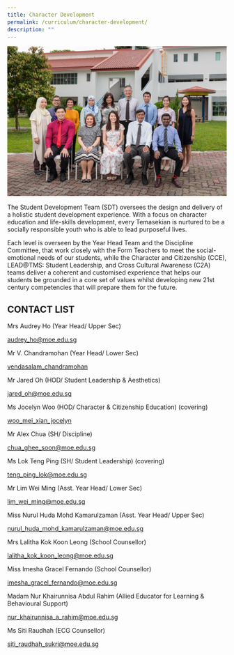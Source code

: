 ```yaml
---
title: Character Development
permalink: /curriculum/character-development/
description: ""
---
```

![2022.04.08 Temasek Sec Department Photographs 8695.jpg](/images/20220408%20Temasek%20Sec%20Department%20Photographs%208695.jpg)  

The Student Development Team (SDT) oversees the design and delivery of a holistic student development experience. With a focus on character education and life-skills development, every Temasekian is nurtured to be a socially responsible youth who is able to lead purposeful lives. 

  

Each level is overseen by the Year Head Team and the Discipline Committee, that work closely with the Form Teachers to meet the social-emotional needs of our students, while the Character and Citizenship (CCE), LEAD@TMS: Student Leadership, and Cross Cultural Awareness (C2A) teams deliver a coherent and customised experience that helps our students be grounded in a core set of values whilst developing new 21st century competencies that will prepare them for the future.

  

CONTACT LIST
------------

Mrs Audrey Ho (Year Head/ Upper Sec)

<a href="mailto:audrey_ho@moe.edu.sg">audrey_ho@moe.edu.sg</a>

Mr V. Chandramohan (Year Head/ Lower Sec)

<a href="mailto:vendasalam_chandramohan@moe.edu.sg">vendasalam_chandramohan</a>

Mr Jared Oh (HOD/ Student Leadership & Aesthetics)

<a href="mailto:jared_oh@moe.edu.sg">jared_oh@moe.edu.sg</a>  
  
Ms Jocelyn Woo (HOD/ Character & Citizenship Education) (covering)

<a href="mailto:woo_mei_xian_jocelyn@moe.edu.sg">woo_mei_xian_jocelyn</a>
  
Mr Alex Chua (SH/ Discipline)  
				 
<a href="mailto:chua_ghee_soon@moe.edu.sg">chua_ghee_soon@moe.edu.sg</a>
  
Ms Lok Teng Ping (SH/ Student Leadership) (covering)  

	 
<a href="mailto:teng_ping_lok@moe.edu.sg">teng_ping_lok@moe.edu.sg</a>
  
Mr Lim Wei Ming (Asst. Year Head/ Lower Sec)  


<a href="mailto:lim_wei_ming@moe.edu.sg">lim_wei_ming@moe.edu.sg</a>
  
Miss Nurul Huda Mohd Kamarulzaman (Asst. Year Head/ Upper Sec)  

<a href="mailto:nurul_huda_mohd_kamarulzaman@moe.edu.sg">nurul_huda_mohd_kamarulzaman@moe.edu.sg</a>  
  
Mrs Lalitha Kok Koon Leong (School Counsellor)  

<a href="mailto:lalitha_kok_koon_leong@moe.edu.sg">lalitha_kok_koon_leong@moe.edu.sg</a>
  
Miss Imesha Gracel Fernando (School Counsellor)  

<a href="mailto:imesha_gracel_fernando@moe.edu.sg">imesha_gracel_fernando@moe.edu.sg</a>
  
Madam Nur Khairunnisa Abdul Rahim (Allied Educator for Learning & Behavioural Support)  

<a href="mailto:nur_khairunnisa_a_rahim@moe.edu.sg">nur_khairunnisa_a_rahim@moe.edu.sg</a>  
  
Ms Siti Raudhah (ECG Counsellor)  

<a href="mailto:siti_raudhah_sukri@moe.edu.sg">siti_raudhah_sukri@moe.edu.sg</a>